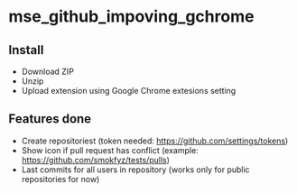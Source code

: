 # mse_github_impoving_gchrome

## Install
* Download ZIP 
* Unzip
* Upload extension using Google Chrome extesions setting

## Features done 
* Create repositoriest (token needed: https://github.com/settings/tokens)
* Show icon if pull request has conflict (example: https://github.com/smokfyz/tests/pulls)
* Last commits for all users in repository (works only for public repositories for now)
